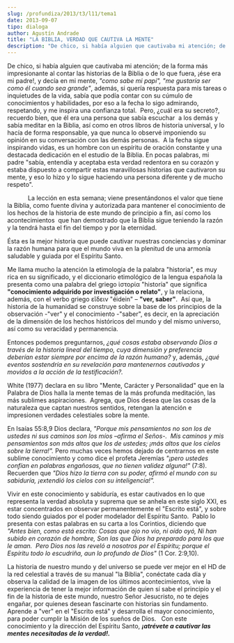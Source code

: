 ```yaml
---
slug: /profundiza/2013/t3/l11/tema1
date: 2013-09-07
tipo: dialoga
author: Agustín Andrade
title: "LA BIBLIA, VERDAD QUE CAUTIVA LA MENTE"
description: "De chico, si había alguien que cautivaba mi atención; de la forma más  impresionante al contar las historias de la Biblia o de lo que fuera, ¡ése era  mi padre!, y decía en mi mente, “como sabe mi papi”, “me gustaría ser como él  cuando sea grande”"
---
```


De chico, si había alguien que cautivaba mi atención; de la forma más impresionante al contar las historias de la Biblia o de lo que fuera, ¡ése era mi padre!, y decía en mi mente, _"como sabe mi papi", "me gustaría ser como él cuando sea grande"_, además, si quería respuesta para mis tareas o inquietudes de la vida, sabía que podía contar con su cúmulo de conocimientos y habilidades, por eso a la fecha lo sigo admirando, respetando, y me inspira una confianza total.  Pero, ¿cuál era su secreto?, recuerdo bien, que él era una persona que sabía escuchar  a los demás y sabía meditar en la Biblia, así como en otros libros de historia universal, y lo hacía de forma responsable, ya que nunca lo observé imponiendo su opinión en su conversación con las demás personas.  A la fecha sigue inspirando vidas, es un hombre con un espíritu de oración constante y una destacada dedicación en el estudio de la Biblia. En pocas palabras, mi padre "sabía, entendía y aceptaba esta verdad redentora en su corazón y estaba dispuesto a compartir estas maravillosas historias que cautivaron su mente, y eso lo hizo y lo sigue haciendo una persona diferente y de mucho respeto".

            La lección en esta semana; viene presentándonos el valor que tiene la Biblia, como fuente divina y autorizada para mantener el conocimiento de los hechos de la historia de este mundo de principio a fin, así como los acontecimientos  que han demostrado que la Biblia sigue teniendo la razón y la tendrá hasta el fin del tiempo y por la eternidad.

Ésta es la mejor historia que puede cautivar nuestras conciencias y dominar la razón humana para que el mundo viva en la plenitud de una armonía saludable y guiada por el Espíritu Santo.

Me llama mucho la atención la etimología de la palabra "historia", es muy rica en su significado, y el diccionario etimológico de la lengua española la presenta como una palabra del griego ἱστορία "historía" que significa **"conocimiento adquirido por investigación o relato"**, y la relaciona, además, con el verbo griego εἴδειν "éidein" – **"ver, saber"**.  Así que, la historia de la humanidad se construye sobre la base de los principios de la observación -"ver" y el conocimiento -"saber", es decir, en la apreciación de la dimensión de los hechos históricos del mundo y del mismo universo, así como su veracidad y permanencia.

Entonces podemos preguntarnos, _¿qué cosas estaba observando Dios a través de la historia lineal del tiempo, cuya dimensión y preferencia deberían estar siempre por encima de la razón humana?_ y, además, _¿qué eventos sostendría en su revelación para mantenernos cautivados y movidos a la acción de la testificación?._

White (1977) declara en su libro "Mente, Carácter y Personalidad" que en la Palabra de Dios halla la mente temas de la más profunda meditación, las más sublimes aspiraciones.  Agrega, que Dios desea que las cosas de la naturaleza que captan nuestros sentidos, retengan la atención e impresionen verdades celestiales sobre la mente.

En Isaías 55:8,9 Dios declara, _"Porque mis pensamientos no son los de ustedes ni sus caminos son los míos –afirma el Seños-.  Mis caminos y mis pensamientos son más altos que los de ustedes; ¡más altos que los cielos sobre la tierra!"._ Pero muchas veces hemos dejado de centrarnos en este sublime conocimiento y como dice el profeta Jeremías _"¡pero ustedes confían en palabras engañosas, que no tienen validez alguna!"_ (7:8). Recuerden que _"Dios hizo la tierra con su poder, afirmó el mundo con su sabiduría, ¡extendió los cielos con su inteligencia!"._

Vivir en este conocimiento y sabiduría, es estar cautivados en lo que representa la verdad absoluta y suprema que se anhela en este siglo XXI, es estar concentrados en observar permanentemente el "Escrito está", y sobre todo siendo guiados por el poder modelador del Espíritu Santo.  Pablo lo presenta con estas palabras en su carta a los Corintios, diciendo que _"Antes bien, como está escrito: Cosas que ojo no vio, ni oído oyó, Ni han subido en corazón de hombre, Son las que Dios ha preparado para los que le aman.  Pero Dios nos las reveló a nosotros por el Espíritu; porque el Espíritu todo lo escudriña, aun lo profundo de Dios"_ (1 Cor. 2:9,10).

La historia de nuestro mundo y del universo se puede ver mejor en el HD de la red celestial a través de su manual "la Biblia", conéctate cada día y observa la calidad de la imagen de los últimos acontecimientos, vive la experiencia de tener la mejor información de quien sí sabe el principio y el fin de la historia de este mundo, nuestro Señor Jesucristo, no te dejes engañar, por quienes desean fascinarte con historias sin fundamento.  Aprende a "ver" en el "Escrito está" y desarrolla el mayor conocimiento, para poder cumplir la Misión de los sueños de Dios.   Con este conocimiento y la dirección del Espíritu Santo, **_¡atrévete a cautivar las mentes necesitadas de la verdad!._**
